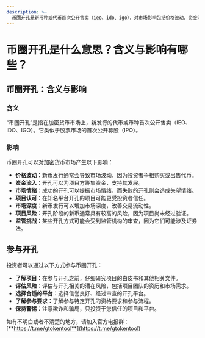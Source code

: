 ```yaml
---
description: >-
  币圈开孔是新币种或代币首次公开售卖（ieo、ido、igo），对市场影响包括价格波动、资金流入、市场情绪波动、项目认可度提升、市场深度增加和项目风险。投资者可通过了解项目、评估风险、选择平台、了解要求和保持警惕参与币圈开孔。
---
```


# 币圈开孔是什么意思？含义与影响有哪些？

## 币圈开孔：含义与影响

### 含义

“币圈开孔”是指在加密货币市场上，新发行的代币或币种首次公开售卖（IEO、IDO、IGO）。它类似于股票市场的首次公开募股（IPO）。

### 影响

币圈开孔可以对加密货币市场产生以下影响：

* **价格波动：**&#x65B0;币发行通常会导致市场波动，因为投资者争相购买或出售代币。
* **资金流入：**&#x5F00;孔可以为项目方筹集资金，支持其发展。
* **市场情绪：**&#x6210;功的开孔可以提振市场情绪，而失败的开孔则会造成失望情绪。
* **项目认可：**&#x5728;知名平台开孔的项目可能更受投资者信任。
* **市场深度：**&#x65B0;币发行可以增加市场深度，改善交易流动性。
* **项目风险：**&#x5F00;孔阶段的新币通常具有较高的风险，因为项目尚未经过验证。
* **监管挑战：**&#x67D0;些开孔方式可能会受到监管机构的审查，因为它们可能涉及证券法。

## 参与开孔

投资者可以通过以下方式参与币圈开孔：

* **了解项目：**&#x5728;参与开孔之前，仔细研究项目的白皮书和其他相关文件。
* **评估风险：**&#x8BC4;估与开孔相关的潜在风险，包括项目团队的资历和市场需求。
* **选择合适的平台：**&#x9009;择信誉良好、经过审查的开孔平台。
* **了解参与要求：**&#x4E86;解参与特定开孔的资格要求和参与流程。
* **保持警惕：**&#x6CE8;意欺诈和骗局，只投资于您信任的项目和平台。

如有不明白或者不清楚的地方，请加入官方电报群：[**https://t.me/gtokentool**](https://t.me/gtokentool)
